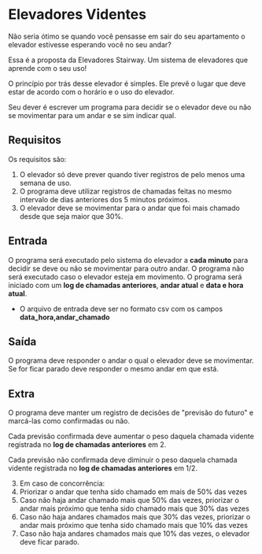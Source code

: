 # Elevadores Videntes

Não seria ótimo se quando você pensasse em sair do seu apartamento o elevador estivesse esperando você no seu andar?

Essa é a proposta da Elevadores Stairway. Um sistema de elevadores que aprende com o seu uso!

O princípio por trás desse elevador é simples. Ele prevê o lugar que deve estar de acordo com o horário e o uso do elevador.

Seu dever é escrever um programa para decidir se o elevador deve ou não se movimentar para um andar e se sim indicar qual.

## Requisitos

Os requisitos são:

1. O elevador só deve prever quando tiver registros de pelo menos uma semana de uso.
2. O programa deve utilizar registros de chamadas feitas no mesmo intervalo de dias anteriores dos 5 minutos próximos.
3. O elevador deve se movimentar para o andar que foi mais chamado desde que seja maior que 30%.

## Entrada 

O programa será executado pelo sistema do elevador a **cada minuto** para decidir se deve ou não se movimentar para outro andar.
O programa não será executado caso o elevador esteja em movimento.
O programa será iniciado com um **log de chamadas anteriores**, **andar atual** e **data e hora atual**.

* O arquivo de entrada deve ser no formato csv com os campos **data_hora,andar_chamado**

## Saída

O programa deve responder o andar o qual o elevador deve se movimentar.
Se for ficar parado deve responder o mesmo andar em que está.

## Extra

O programa deve manter um registro de decisões de "previsão do futuro" e marcá-las como confirmadas ou não.

Cada previsão confirmada deve aumentar o peso daquela chamada vidente registrada no **log de chamadas anteriores** em 2.

Cada previsão não confirmada deve diminuir o peso daquela chamada vidente registrada no **log de chamadas anteriores** em 1/2.

3. Em caso de concorrência:  
  1. Priorizar o andar que tenha sido chamado em mais de 50% das vezes
  2. Caso não haja andar chamado mais que 50% das vezes, priorizar o andar mais próximo que tenha sido chamado mais que 30% das vezes
  3. Caso não haja andares chamados mais que 30% das vezes, priorizar o andar mais próximo que tenha sido chamado mais que 10% das vezes
  4. Caso não haja andares chamados mais que 10% das vezes, o elevador deve ficar parado.

